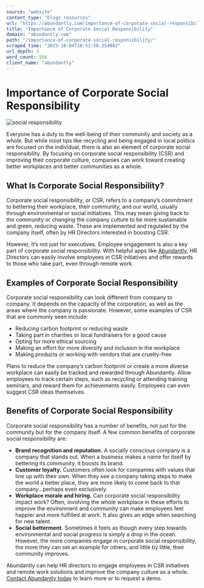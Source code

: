 ```yaml
---
source: "website"
content_type: "blogs_resources"
url: "https://abundantly.com/importance-of-corporate-social-responsibility/"
title: "Importance of Corporate Social Responsibility"
domain: "abundantly.com"
path: "/importance-of-corporate-social-responsibility/"
scraped_time: "2025-10-04T18:51:50.354982"
url_depth: 1
word_count: 556
client_name: "abundantly"
---
```


# Importance of Corporate Social Responsibility

![social responsibility](https://abundantly.com/wp-content/uploads/2022/06/Importance-of-Corporate-Social-Responsibility-300x204.png)

Everyone has a duty to the well-being of their community and society as a whole. But while most tips like recycling and being engaged in local politics are focused on the individual, there is also an element of corporate social responsibility. By focusing on corporate social responsibility (CSR) and improving their corporate culture, companies can work toward creating better workplaces and better communities as a whole.

## **What Is Corporate Social Responsibility?**

Corporate social responsibility, or CSR, refers to a company’s commitment to bettering their workplace, their community, and our world, usually through environmental or social initiatives. This may mean giving back to the community or changing the company culture to be more sustainable and green, reducing waste. These are implemented and regulated by the company itself, often by HR Directors interested in boosting CSR.

However, it’s not just for executives. Employee engagement is also a key part of corporate social responsibility. With helpful apps like [Abundantly](https://www.benefitoneusa.com/), HR Directors can easily involve employees in CSR initiatives and offer rewards to those who take part, even through remote work.

## **Examples of Corporate Social Responsibility**

Corporate social responsibility can look different from company to company. It depends on the capacity of the corporation, as well as the areas where the company is passionate. However, some examples of CSR that are commonly seen include:

*   Reducing carbon footprint or reducing waste
*   Taking part in charities or local fundraisers for a good cause
*   Opting for more ethical sourcing
*   Making an effort for more diversity and inclusion in the workplace
*   Making products or working with vendors that are cruelty-free

Plans to reduce the company’s carbon footprint or create a more diverse workplace can easily be tracked and rewarded through Abundantly. Allow employees to track certain steps, such as recycling or attending training seminars, and reward them for achievements easily. Employees can even suggest CSR ideas themselves.

## **Benefits of Corporate Social Responsibility**

Corporate social responsibility has a number of benefits, not just for the community but for the company itself. A few common benefits of corporate social responsibility are:

*   **Brand recognition and reputation.** A socially conscious company is a company that stands out. When a business makes a name for itself by bettering its community, it boosts its brand.
*   **Customer loyalty.** Customers often look for companies with values that line up with their own. When they see a company taking steps to make the world a better place, they are more likely to come back to that company…perhaps even exclusively.
*   **Workplace morale and hiring.** Can corporate social responsibility impact work? Often, involving the whole workplace in these efforts to improve the environment and community can make employees feel happier and more fulfilled at work. It also gives an edge when searching for new talent.
*   **Social betterment.** Sometimes it feels as though every step towards environmental and social progress is simply a drop in the ocean. However, the more companies engage in corporate social responsibility, the more they can set an example for others, and little by little, their community improves.

Abundantly can help HR directors to engage employees in CSR initiatives and remote work solutions and improve the company culture as a whole. [Contact Abundantly today](https://abundantly.com/contact-us/) to learn more or to request a demo.